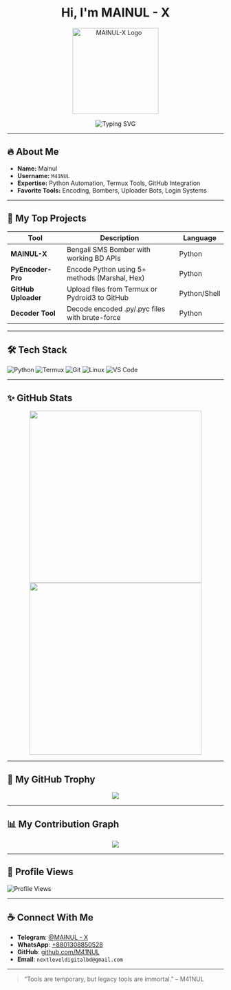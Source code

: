 <h1 align="center">Hi, I'm MAINUL - X</h1>
<p align="center">
  <img src="https://your-logo-url-here.png" width="200" alt="MAINUL-X Logo" />
</p>

<p align="center">
  <img src="https://readme-typing-svg.demolab.com?font=Fira+Code&size=22&pause=1000&center=true&vCenter=true&multiline=true&width=435&height=60&lines=Python+CLI+Tool+Developer;Termux+User+%7C+Pydroid3+Coder;Open-Source+Security+Enthusiast" alt="Typing SVG" />
</p>

---

## 🔥 About Me

- **Name:** Mainul
- **Username:** `M41NUL`
- **Expertise:** Python Automation, Termux Tools, GitHub Integration
- **Favorite Tools:** Encoding, Bombers, Uploader Bots, Login Systems

---

## 🚀 My Top Projects

| Tool              | Description                                      | Language   |
|-------------------|--------------------------------------------------|------------|
| **MAINUL-X**       | Bengali SMS Bomber with working BD APIs         | Python     |
| **PyEncoder-Pro**  | Encode Python using 5+ methods (Marshal, Hex)    | Python     |
| **GitHub Uploader**| Upload files from Termux or Pydroid3 to GitHub  | Python/Shell |
| **Decoder Tool**   | Decode encoded .py/.pyc files with brute-force  | Python     |

---

## 🛠️ Tech Stack

![Python](https://img.shields.io/badge/Python-000?style=for-the-badge&logo=python)
![Termux](https://img.shields.io/badge/Termux-333?style=for-the-badge&logo=gnu-bash)
![Git](https://img.shields.io/badge/Git-black?style=for-the-badge&logo=git)
![Linux](https://img.shields.io/badge/Linux-grey?style=for-the-badge&logo=linux)
![VS Code](https://img.shields.io/badge/VSCode-007ACC?style=for-the-badge&logo=visual-studio-code)

---

## ✨ GitHub Stats

<p align="center">
  <img src="https://github-readme-stats.vercel.app/api?username=M41NUL&show_icons=true&theme=radical" width="400">
  <img src="https://github-readme-streak-stats.herokuapp.com/?user=M41NUL&theme=radical" width="400">
</p>

---

## 🧠 My GitHub Trophy

<p align="center">
  <img src="https://github-profile-trophy.vercel.app/?username=M41NUL&theme=onedark&row=1&column=6">
</p>

---

## 📊 My Contribution Graph

<p align="center">
  <img src="https://github-readme-activity-graph.vercel.app/graph?username=M41NUL&theme=tokyo-night">
</p>

---

## 📍 Profile Views
![Profile Views](https://komarev.com/ghpvc/?username=M41NUL&color=brightgreen)

---

## ☕ Connect With Me

- **Telegram**: [@MAINUL - X](https://t.me/@mdmainulislaminfo)
- **WhatsApp**: [+8801308850528](https://wa.me/+8801308850528)
- **GitHub**: [github.com/M41NUL](https://github.com/M41NUL)
- **Email**: `nextleveldigitalbd@gmail.com`

---

> “Tools are temporary, but legacy tools are immortal.” – M41NUL
